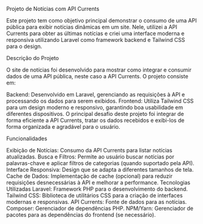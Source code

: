 Projeto de Notícias com API Currents

Este projeto tem como objetivo principal demonstrar o consumo de uma API pública para exibir notícias dinâmicas em um site. Nele, utilizei a API Currents para obter as últimas notícias e criei uma interface moderna e responsiva utilizando Laravel como framework backend e Tailwind CSS para o design.

Descrição do Projeto

O site de notícias foi desenvolvido para mostrar como integrar e consumir dados de uma API pública, neste caso a API Currents. O projeto consiste em:

Backend: Desenvolvido em Laravel, gerenciando as requisições à API e processando os dados para serem exibidos.
Frontend: Utiliza Tailwind CSS para um design moderno e responsivo, garantindo boa usabilidade em diferentes dispositivos.
O principal desafio deste projeto foi integrar de forma eficiente a API Currents, tratar os dados recebidos e exibi-los de forma organizada e agradável para o usuário.

Funcionalidades

Exibição de Notícias: Consumo da API Currents para listar notícias atualizadas.
Busca e Filtros: Permite ao usuário buscar notícias por palavras-chave e aplicar filtros de categorias (quando suportado pela API).
Interface Responsiva: Design que se adapta a diferentes tamanhos de tela.
Cache de Dados: Implementação de cache (opcional) para reduzir requisições desnecessárias à API e melhorar a performance.
Tecnologias Utilizadas
Laravel: Framework PHP para o desenvolvimento do backend.
Tailwind CSS: Biblioteca de utilitários CSS para a criação de interfaces modernas e responsivas.
API Currents: Fonte de dados para as notícias.
Composer: Gerenciador de dependências PHP.
NPM/Yarn: Gerenciador de pacotes para as dependências do frontend (se necessário).

